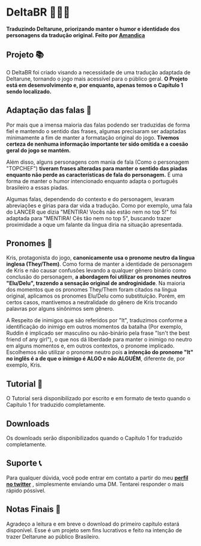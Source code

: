 # DeltaBR 💙💚💛
**Traduzindo Deltarune, priorizando manter o humor e identidade dos personagens da tradução original. Feito por [Amandica](https://x.com/amandicalove)**
## Projeto 📚
O DeltaBR foi criado visando a necessidade de uma tradução adaptada de Deltarune, tornando o jogo mais acessível para o público geral. **O Projeto está em desenvolvimento e, por enquanto, apenas temos o Capítulo 1 sendo localizado.**
## Adaptação das falas 💬
Por mais que a imensa maioria das falas podendo ser traduzidas de forma fiel e mantendo o sentido das frases, algumas precisaram ser adaptadas minimamente a fim de manter a formatação original do jogo. **Tivemos certeza de nenhuma informação importante ter sido omitida e a coesão geral do jogo se mantém.**

Além disso, alguns personagens com mania de fala (Como o personagem "TOPCHEF") **tiveram frases alteradas para manter o sentido das piadas enquanto não perde as características de fala do personagem.** É uma forma de manter o humor intencionado enquanto adapta o português brasileiro a essas piadas.

Algumas falas, dependendo do contexto e do personagem, levaram abreviações e gírias para dar vida a tradução. Como por exemplo, uma fala do LANCER que dizia "MENTIRA! Vocês não estão nem no top 5!" foi adaptada para "MENTIRA! Cês tão nem no top 5", buscando trazer proximidade a oque um falante da língua diria na situação apresentada.
## Pronomes 👑
Kris, protagonista do jogo, **canonicamente usa o pronome neutro da língua inglesa (They/Them)**. Como forma de manter a identidade de personagem de Kris e não causar confusões levando a qualquer gênero binário como conclusão do personagem, **a abordagem foi utilizar os pronomes neutros "Elu/Delu", trazendo a sensação original de androginidade**. Na maioria dos momentos que os pronomes They/Them foram citados na língua original, aplicamos os pronomes Elu/Delu como substituição. Porém, em certos casos, mantivemos a neutralidade do gênero de Kris trocando palavras por alguns sinônimos sem gênero.

A Respeito de inimigos que são referidos por "It", traduzimos conforme a identificação do inimigo em outros momentos da batalha (Por exemplo, Ruddin é implicado ser masculino ou não-binário pela frase "Isn't the best friend of any girl"), o que nos dá liberdade para manter o inimigo no neutro em alguns momentos e, em outros contextos, o pronome implicado. Escolhemos não utilizar o pronome neutro pois **a intenção do pronome "It" no inglês é a de que o inimigo é ALGO e não ALGUÉM**, diferente de, por exemplo, Kris.
## Tutorial 📝
O Tutorial será disponibilizado por escrito e em formato de texto quando o Capítulo 1 for traduzido completamente.
## Downloads
Os downloads serão disponibilizados quando o Capítulo 1 for traduzido completamente.
## Suporte 📞
Para qualquer dúvida, você pode entrar em contato a partir do meu **[perfil no twitter](https://x.com/amandicalove)** , simplesmente enviando uma DM. Tentarei responder o mais rápido póssivel.
## Notas Finais 📎
Agradeço a leitura e em breve o download do primeiro capítulo estará disponível. Esse é um projeto sem fins lucrativos e feito na intenção de trazer Deltarune ao público Brasileiro.
